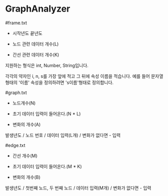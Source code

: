 GraphAnalyzer
=============
#frame.txt
- 시작년도 끝년도

- 노드 관련 데이터 개수(L)

- 간선 관련 데이터 개수(K)

지원하는 형식은 int, Number, String입니다.

각각의 약자인 i, n, s를 가장 앞에 적고 그 뒤에 속성 이름을 적습니다.
예를 들어 문자열 형태의 '이름' 속성을 정의하려면 's이름'형태로 정의합니다.

#graph.txt
- 노드개수(N)

- 초기 데이터 입력이 들어온다.(N * L)

- 변화의 개수(A)

발생년도 / 노드 번호 / 데이터 입력(L개) / 변화가 없다면 - 입력

#edge.txt
- 간선 개수(M)

- 초기 데이터 입력이 들어온다.(M * K)

- 변화의 개수(B)

발생년도 / 첫번째 노드, 두 번째 노드 / 데이터 입력(M개) / 변화가 없다면 - 입력